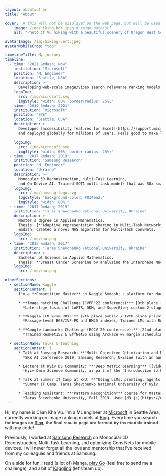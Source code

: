 ```yaml
---
layout: aboutauthor
title: "About"

cover:  # this will not be displayed on the web page, but will be used for OG and Twitter
    image: /img/hiking-hor.jpeg # image path/url
    alt: "Photo of Vu hiking with a beautiful scenery of Oregon West Coast in the background" # alt text

avatarImage: /img/hiking-vert.jpeg
avatarMobileCrop: "top"

timelineTitle: My journey
timeline:
  - time: "2021 &mdash; Now"
    institution: "Microsoft"
    position: "ML Engineer"
    location: "Seattle, USA"
    description: >-
      Developing web-scale image/video search relevance ranking models at [Bing](https://www.bing.com/images/search?q=cat). I feel incredibly fortunate to work with amazing people who are more experienced than me!
    logoImg:
      src: /img/microsoft.svg
      imgStyle: "width: 60%; border-radius: 25%;"
  - time: "2019 &mdash; 2021"
    institution: "Microsoft"
    position: "SWE"
    location: "Seattle, USA"
    description: >-
      Developed [accessibility features for Excel](https://support.microsoft.com/en-us/office/accessibility-ribbon-61018d5f-0a27-4583-8ff5-b073e6807d66) (worked both on server-side and client-side)
      and deployed globally for millions of users. Feels good to make life easier for people!

    logoImg:
      src: /img/microsoft.svg
      imgStyle: "width: 60%; border-radius: 25%;"
  - time: "2017 &mdash; 2019"
    institution: "Samsung Research"
    position: "ML Engineer"
    location: "Ukraine"
    description: >-
      Monocular 3D Reconstruction, Multi-Task Learning,
      and On-Device AI. Trained SOTA multi-task models that was 50x smaller than previous SOTA on each individual task.
    logoImg:
      src: /img/samsung-logo.svg
      logoStyle: "background-color: #034ea2;"
      imgStyle: "width: 80%;"
  - time: "2017 &mdash; 2019"
    institution: "Taras Shevchenko National University, Ukraine"
    description: >-
      Master's degree in Applied Mathematics.
      Thesis: [*"Adaptive representation sharing in Multi-Task Networks"*](/files/ms_thesis.pdf)
      &mdash; created a novel NAS algorithm for Multi-Task ConvNets.
    logoImg:
      src: /img/knu.png
  - time: "2013 &mdash; 2017"
    institution: "Taras Shevchenko National University, Ukraine"
    description: >-
      Bachelor of Science in Applied Mathematics.
      Thesis: *"Breast Cancer Screening by analyzing the Interphase Nuclei of the Buccal Epithelium."*
    logoImg:
      src: /img/knu.png

otherSections:
  - sectionName: Kaggle
    sectionContent: |
      I'm a **Competition Master** on Kaggle &mdash; a platform for Machine Learning challenges. Some of the competitions that I really enjoyed:

      * **Image Matching Challenge (CVPR'22 conference):** [9th place (solo gold medal)](https://www.kaggle.com/competitions/image-matching-challenge-2022/discussion/328796) 🥇  
        *Late-stage fusion of LoFTR, DKM, and SuperGlue; custom 2-stage ROI boosting + MAGSAC.*

      * **Kaggle LLM Exam 2023:** [8th place public / 18th place private (solo silver)](https://www.kaggle.com/competitions/kaggle-llm-science-exam/discussion/446261) 🥈  
        *Passage-level BGE/IVF-PQ and BM25 indexes; Trained LMs with RAG on GPT-3.5 outputs.*

      * **Google Landmarks Challenge (ECCV'20 conference):** [22nd place (solo silver)](https://www.kaggle.com/c/landmark-recognition-2020/discussion/187731) 🥈  
        *Trained ResNet152 & EffNetB6 using ArcFace w/ margin scheduling + DELG/RANSAC re-rank.*

  - sectionName: Talks & teaching
    sectionContent: |
      * Talk at Samsung Research: **"Multi-Objective Optimization and Multi-Task Learning"**  
        *SRK AI Conference 2019, Samsung Research, Ukraine (with an audience of 150+ attendees).*

      * Lecture at Kyiv DS Community: **"Deep Metric Learning"** ([video](https://www.youtube.com/watch?v=aU9yEwgrJ54))  
        *Kyiv Data Science Community, as part of the "Introduction to ML and Neural Nets" course, 2021.*

      * Talk at Summer IT Camp at KNU: **"Using LLMs: promting, agents, tuning"** ([slides](https://drive.google.com/file/d/1NhCNChywlmFXxQ-KQer4TNFdk044SdBw/view))  
        *Summer IT Camp, Taras Shevchenko National University of Kyiv, 2023.*

      * Teaching Assistant: **"Pattern Recognition"** course for Master's students.  
        *Taras Shevchenko University, Fall 2019. Used [d3.js](https://d3js.org/) to make this cool [visualization of HOG](https://hav4ik.github.io/teaching/pr/02-svm-with-hog/)!*
---
```


Hi, my name is Chan Kha Vu. I'm a ML engineer at [Microsoft][msft] in Seattle Area, currently working on image ranking models at [Bing][bing-image-search]. Every time you search for images on [Bing][bing-image-search], the final results page are formed by the models trained with my code!

Previously, I worked at [Samsung Research][srk] on Monocular 3D Reconstruction, Multi-Task Learning, and optimizing Conv Nets for mobile devices. I will never forget all the love and mentorship that I've received from my colleagues and friends at Samsung.

On a side for fun, I read (a lot of) Manga, [play Go][ogs] (feel free to send me a challenge), and a bit of [Kaggling][kaggle] (let's team up).

[msft]: https://www.microsoft.com
[srk]: https://research.samsung.com/srukr
[twitter]: https://twitter.com/chankhavu
[cv]: /files/cv.pdf
[travelog]: /travelog
[blog]: /articles
[ogs]: https://online-go.com/user/view/178130
[gallery]: #
[kaggle]: https://www.kaggle.com/chankhavu
[bing-image-search]: https://www.bing.com/images/?q=cat
